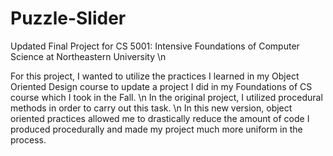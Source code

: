 # Puzzle-Slider

Updated Final Project for CS 5001: Intensive Foundations of Computer Science at Northeastern University \n

For this project, I wanted to utilize the practices I learned in my Object Oriented Design course to update a project I did in my Foundations of CS course which I took in the Fall. \n
In the original project, I utilized procedural methods in order to carry out this task. \n
In this new version, object oriented practices allowed me to drastically reduce the amount of code I produced procedurally and made my project much more uniform in the process.
